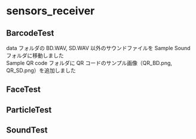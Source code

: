 # sensors_receiver

## BarcodeTest

data フォルダの BD.WAV, SD.WAV 以外のサウンドファイルを Sample Sound フォルダに移動しました  
Sample QR code フォルダに QR コードのサンプル画像（QR_BD.png, QR_SD.png）を追加しました

## FaceTest

## ParticleTest

## SoundTest
